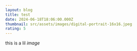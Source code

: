 ```yaml
---
layout: blog
title: test
date: 2024-06-18T18:06:00.000Z
thumbnail: src/assets/images/digital-portrait-16x16.jpeg
rating: 5
---
```

this is a lil *image*
